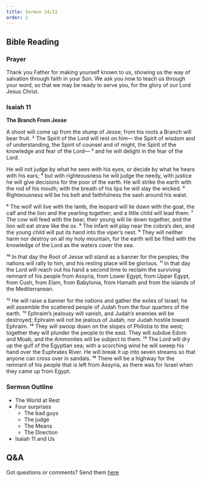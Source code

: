 ```yaml
---
title: Sermon 24/12
order: 2
---
```


## Bible Reading

### Prayer
Thank you Father for making yourself known to us, showing us the way of salvation through faith in your Son. We ask you now to teach us through your word, so that we may be ready to serve you, for the glory of our Lord Jesus Christ. 


### Isaiah 11

**The Branch From Jesse**

A shoot will come up from the stump of Jesse;
from his roots a Branch will bear fruit.
² The Spirit of the Lord will rest on him—
the Spirit of wisdom and of understanding,
the Spirit of counsel and of might,
the Spirit of the knowledge and fear of the Lord—
³ and he will delight in the fear of the Lord.

He will not judge by what he sees with his eyes,
or decide by what he hears with his ears;
⁴ but with righteousness he will judge the needy,
with justice he will give decisions for the poor of the earth.
He will strike the earth with the rod of his mouth;
with the breath of his lips he will slay the wicked.
⁵ Righteousness will be his belt
and faithfulness the sash around his waist.

⁶ The wolf will live with the lamb,
the leopard will lie down with the goat,
the calf and the lion and the yearling together;
and a little child will lead them.
⁷ The cow will feed with the bear,
their young will lie down together,
and the lion will eat straw like the ox.
⁸ The infant will play near the cobra’s den,
and the young child will put its hand into the viper’s nest.
⁹ They will neither harm nor destroy
on all my holy mountain,
for the earth will be filled with the knowledge of the Lord
as the waters cover the sea.

¹⁰ In that day the Root of Jesse will stand as a banner for the peoples; the nations will rally to him, and his resting place will be glorious. ¹¹ In that day the Lord will reach out his hand a second time to reclaim the surviving remnant of his people from Assyria, from Lower Egypt, from Upper Egypt, from Cush, from Elam, from Babylonia, from Hamath and from the islands of the Mediterranean.

¹² He will raise a banner for the nations
and gather the exiles of Israel;
he will assemble the scattered people of Judah
from the four quarters of the earth.
¹³ Ephraim’s jealousy will vanish,
and Judah’s enemies will be destroyed;
Ephraim will not be jealous of Judah,
nor Judah hostile toward Ephraim.
¹⁴ They will swoop down on the slopes of Philistia to the west;
together they will plunder the people to the east.
They will subdue Edom and Moab,
and the Ammonites will be subject to them.
¹⁵ The Lord will dry up
the gulf of the Egyptian sea;
with a scorching wind he will sweep his hand
over the Euphrates River.
He will break it up into seven streams
so that anyone can cross over in sandals.
¹⁶ There will be a highway for the remnant of his people
that is left from Assyria,
as there was for Israel
when they came up from Egypt.




### Sermon Outline

- The World at Rest
- Four surprises
    - The bad guys
    - The judge
    - The Means
    - The Direction 
- Isaiah 11 and Us 



## Q&A
Got questions or comments? Send them [here](https://tinyurl.com/SGHACQuestionsAnswers)
